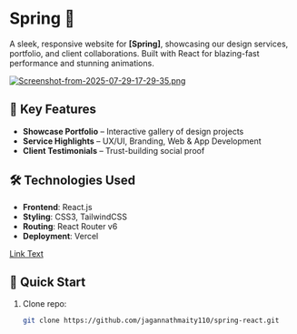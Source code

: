 # Spring 🚀

A sleek, responsive website for **[Spring]**, showcasing our design services, portfolio, and client collaborations. Built with React for blazing-fast performance and stunning animations.  


[![Screenshot-from-2025-07-29-17-29-35.png](https://i.postimg.cc/Jz6TJBbP/Screenshot-from-2025-07-29-17-29-35.png)](https://postimg.cc/w1NcYM4m)

## 🎨 Key Features  
- **Showcase Portfolio** – Interactive gallery of design projects  
- **Service Highlights** – UX/UI, Branding, Web & App Development  
- **Client Testimonials** – Trust-building social proof 

## 🛠️ Technologies Used
- **Frontend**: React.js
- **Styling**: CSS3, TailwindCSS
- **Routing**: React Router v6
- **Deployment**: Vercel

[Link Text](https://spring-react-kappa.vercel.app/)   

## 🚀 Quick Start  
1. Clone repo:  
   ```bash  
   git clone https://github.com/jagannathmaity110/spring-react.git  
